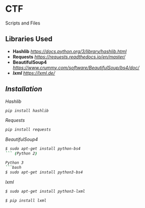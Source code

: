 # CTF
Scripts and Files


## Libraries Used
*	<strong>Hashlib</strong>						<i>https://docs.python.org/3/library/hashlib.html</i>
*	<strong>Requests</strong>						<i>https://requests.readthedocs.io/en/master/</i>
*	<strong>BeautifulSoup4</strong>			<i>https://www.crummy.com/software/BeautifulSoup/bs4/doc/<i>
  * <strong>lxml</strong>								<i>https://lxml.de/</i>

<h2>Installation</h2>

Hashlib
```bash
pip install hashlib
```

Requests
```bash
pip install requests
```

BeautifulSoup4
```bash
$ sudo apt-get install python-bs4
``` (Python 2)

Python 3
```bash
$ sudo apt-get install python3-bs4
```


lxml
```bash
$ sudo apt-get install python3-lxml
```

```bash
$ pip install lxml
```


